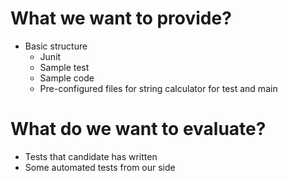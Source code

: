 # What we want to provide?
- Basic structure
  - Junit
  - Sample test
  - Sample code
  - Pre-configured files for string calculator for test and main

# What do we want to evaluate?
- Tests that candidate has written
- Some automated tests from our side
